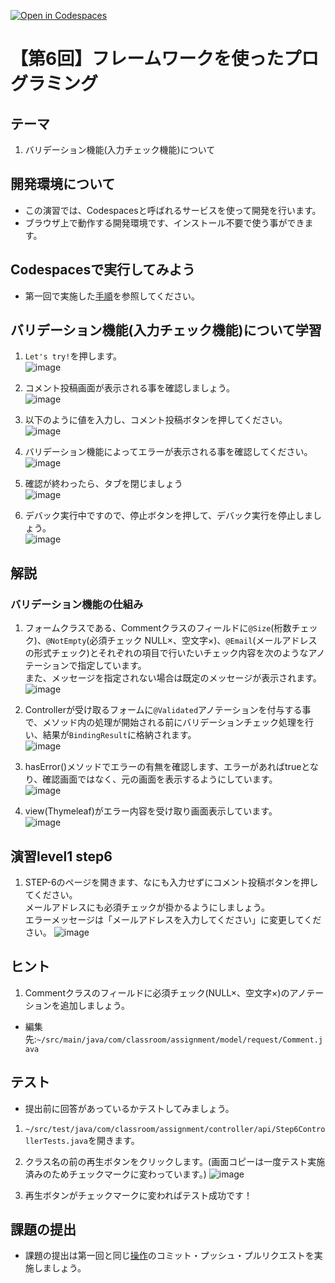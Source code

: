 [![Open in Codespaces](https://classroom.github.com/assets/launch-codespace-7f7980b617ed060a017424585567c406b6ee15c891e84e1186181d67ecf80aa0.svg)](https://classroom.github.com/open-in-codespaces?assignment_repo_id=12202844)
# 【第6回】フレームワークを使ったプログラミング
## テーマ
1. バリデーション機能(入力チェック機能)について

## 開発環境について
* この演習では、Codespacesと呼ばれるサービスを使って開発を行います。
* ブラウザ上で動作する開発環境です、インストール不要で使う事ができます。

## Codespacesで実行してみよう
* 第一回で実施した[手順](/Codespacesの実行手順.md)を参照してください。

## バリデーション機能(入力チェック機能)について学習
1. `Let's try!`を押します。<br>
![image](https://user-images.githubusercontent.com/32722128/154530075-1e1d9fb6-a53e-42a4-a457-3ffebf1554f6.png)

2. コメント投稿画面が表示される事を確認しましょう。<br>
![image](https://user-images.githubusercontent.com/32722128/154530176-e9485cda-7213-458e-854f-714f6044a1b0.png)

3. 以下のように値を入力し、コメント投稿ボタンを押してください。<br>
![image](https://user-images.githubusercontent.com/32722128/154540115-078a9011-214b-4190-bacb-c8a72f215622.png)

4. バリデーション機能によってエラーが表示される事を確認してください。<br>
![image](https://user-images.githubusercontent.com/32722128/154534101-d2ca1cbe-9135-4f48-98b9-6eead0302d1b.png)

5. 確認が終わったら、タブを閉じましょう<br>
![image](https://user-images.githubusercontent.com/32722128/150733257-a1056c19-1b24-412b-8bfc-a6063e75c785.png)

6. デバック実行中ですので、停止ボタンを押して、デバック実行を停止しましょう。<br>
![image](https://user-images.githubusercontent.com/32722128/150748527-d7121765-5142-4f5a-9769-33c0c23627a4.png)

## 解説
### バリデーション機能の仕組み
1. フォームクラスである、Commentクラスのフィールドに`@Size`(桁数チェック)、`@NotEmpty`(必須チェック NULL×、空文字×)、`@Email`(メールアドレスの形式チェック)とそれぞれの項目で行いたいチェック内容を次のようなアノテーションで指定しています。<br>
また、メッセージを指定されない場合は既定のメッセージが表示されます。<br>
![image](https://user-images.githubusercontent.com/32722128/154534631-1bfccb3b-2c80-4a9a-bcff-eb629303f630.png)

2. Controllerが受け取るフォームに`@Validated`アノテーションを付与する事で、メソッド内の処理が開始される前にバリデーションチェック処理を行い、結果が`BindingResult`に格納されます。<br>
![image](https://user-images.githubusercontent.com/32722128/154540321-b76d4f12-4fe4-4b4a-af93-1da3a57b0fcd.png)

3. hasError()メソッドでエラーの有無を確認します、エラーがあればtrueとなり、確認画面ではなく、元の画面を表示するようにしています。 <br>
![image](https://user-images.githubusercontent.com/32722128/154539057-127d9739-480a-4f46-b499-01eae579add7.png)

4. view(Thymeleaf)がエラー内容を受け取り画面表示しています。<br>
![image](https://user-images.githubusercontent.com/32722128/154538539-2fca7e44-8fbb-4f99-9cea-ba37cb3249f6.png)

## 演習level1 step6
1. STEP-6のページを開きます、なにも入力せずにコメント投稿ボタンを押してください。<br>
メールアドレスにも必須チェックが掛かるようにしましょう。  
エラーメッセージは「メールアドレスを入力してください」に変更してください。
![image](https://user-images.githubusercontent.com/32722128/154542682-b80d6d97-66c8-49ab-9382-35c070ae04c7.png)

## ヒント
1. Commentクラスのフィールドに必須チェック(NULL×、空文字×)のアノテーションを追加しましょう。 
* 編集先:`~/src/main/java/com/classroom/assignment/model/request/Comment.java`

## テスト
* 提出前に回答があっているかテストしてみましょう。

1. `~/src/test/java/com/classroom/assignment/controller/api/Step6ControllerTests.java`を開きます。

2. クラス名の前の再生ボタンをクリックします。(画面コピーは一度テスト実施済みのためチェックマークに変わっています。)
![image](https://user-images.githubusercontent.com/32722128/154553158-36f9ed93-68bf-4335-93da-adda5351028a.png)

3. 再生ボタンがチェックマークに変わればテスト成功です！

## 課題の提出
* 課題の提出は第一回と同じ[操作](/課題の提出手順.md)のコミット・プッシュ・プルリクエストを実施しましょう。
